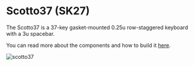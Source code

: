 # Scotto37 (SK27)

The Scotto37 is a 37-key gasket-mounted 0.25u row-staggered keyboard with a 3u spacebar.

You can read more about the components and how to build it [here](https://scottokeebs.com/blogs/keyboards/Scotto37-handwired-keyboard).

![scotto37](https://github.com/joe-scotto/scottokeebs/assets/8194147/f1de8545-0468-4644-b99d-27bfe8cad9ad)
